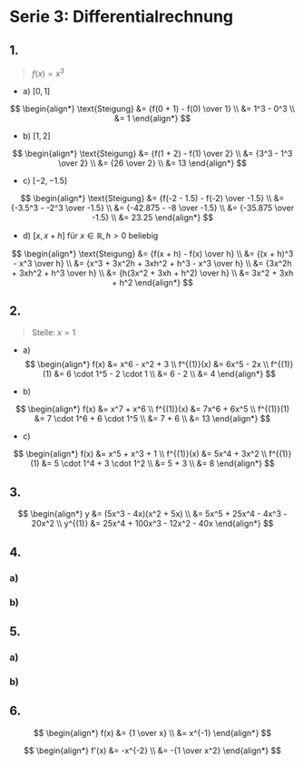 # Serie 3: Differentialrechnung

## 1.

> $f(x) = x^3$

- a) $[0,1]$

$$
\begin{align*}
  \text{Steigung} &= {f(0 + 1) - f(0) \over 1} \\
  &= 1^3 - 0^3 \\
  &= 1
\end{align*}
$$

- b) $[1,2]$

$$
\begin{align*}
  \text{Steigung} &= {f(1 + 2) - f(1) \over 2} \\
  &= {3^3 - 1^3 \over 2} \\
  &= {26 \over 2} \\
  &= 13
\end{align*}
$$

- c) $[-2, -1.5]$

$$
\begin{align*}
  \text{Steigung} &= {f(-2 - 1.5) - f(-2) \over -1.5} \\
  &= {-3.5^3 - -2^3 \over -1.5} \\
  &= {-42.875 - -8 \over -1.5} \\
  &= {-35.875 \over -1.5} \\
  &= 23.25
\end{align*}
$$

- d) $[x, x + h] \text{ für } x \in \mathbb{R}, h > 0 \text{ beliebig}$

$$
\begin{align*}
  \text{Steigung} &= {f(x + h) - f(x) \over h} \\
  &= {(x + h)^3 - x^3 \over h} \\
  &= {x^3 + 3x^2h + 3xh^2 + h^3 - x^3 \over h} \\
  &= {3x^2h + 3xh^2 + h^3 \over h} \\
  &= {h(3x^2 + 3xh + h^2) \over h} \\
  &= 3x^2 + 3xh + h^2
\end{align*}
$$

## 2.

> Stelle: $x = 1$

- a)
$$
\begin{align*}
  f(x) &= x^6 - x^2 + 3 \\
  f^{(1)}(x) &= 6x^5 - 2x \\
  f^{(1)}(1) &= 6 \cdot 1^5 - 2 \cdot 1 \\
  &= 6 - 2 \\
  &= 4
\end{align*}
$$

- b)

$$
\begin{align*}
  f(x) &= x^7 + x^6 \\
  f^{(1)}(x) &= 7x^6 + 6x^5 \\
  f^{(1)}(1) &= 7 \cdot 1^6 + 6 \cdot 1^5 \\
  &= 7 + 6 \\
  &= 13
\end{align*}
$$

- c)

$$
\begin{align*}
  f(x) &= x^5 + x^3 + 1 \\
  f^{(1)}(x) &= 5x^4 + 3x^2 \\
  f^{(1)}(1) &= 5 \cdot 1^4 + 3 \cdot 1^2 \\
  &= 5 + 3 \\
  &= 8
\end{align*}
$$

## 3.

$$
\begin{align*}
  y &= (5x^3 - 4x)(x^2 + 5x) \\
  &= 5x^5 + 25x^4 - 4x^3 - 20x^2 \\
  y^{(1)} &= 25x^4 + 100x^3 - 12x^2 - 40x
\end{align*}
$$

## 4.

### a)

### b)

## 5.

### a)

### b)

## 6.

$$
\begin{align*}
  f(x) &= {1 \over x} \\
  &= x^{-1}
\end{align*}
$$

$$
\begin{align*}
  f'(x) &= -x^{-2} \\
  &= -{1 \over x^2}
\end{align*}
$$
